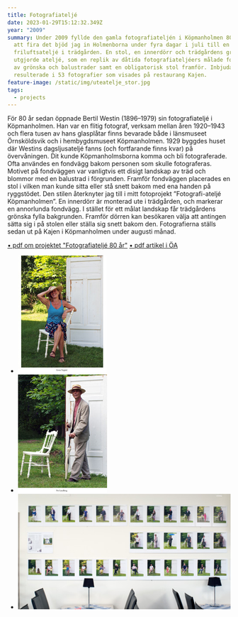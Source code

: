 ```yaml
---
title: Fotografiateljé
date: 2023-01-29T15:12:32.349Z
year: "2009"
summary: Under 2009 fyllde den gamla fotografiateljén i Köpmanholmen 80 år. För
  att fira det bjöd jag in Holmenborna under fyra dagar i juli till en
  friluftsateljé i trädgården. En stol, en innerdörr och trädgårdens grönska
  utgjorde ateljé, som en replik av dåtida fotografiateljéers målade fondväggar
  av grönska och balustrader samt en obligatorisk stol framför. Inbjudan
  resulterade i 53 fotografier som visades på restaurang Kajen.
feature-image: /static/img/uteatelje_stor.jpg
tags:
  - projects
---
```

För 80 år sedan öppnade Bertil 
Westin (1896–1979) sin fotografiateljé 
i Köpmanholmen. Han var en flitig fotograf, verksam mellan åren 1920–1943 
och flera tusen av hans glasplåtar finns bevarade både i länsmuseet 
Örnsköldsvik och i hembygdsmuseet Köpmanholmen. 1929 byggdes huset där Westins dagsljusateljé fanns (och fortfarande finns kvar) på övervåningen.
 Dit kunde Köpmanholmsborna komma och bli fotograferade. Ofta användes en fondvägg bakom personen som skulle fotograferas. Motivet på fondväggen 
var vanligtvis ett disigt landskap av träd och blommor med en balustrad i förgrunden. 
Framför fondväggen placerades en stol i vilken man kunde sitta eller
 stå snett bakom med ena handen på ryggstödet. Den stilen återknyter jag till i 
mitt fotoprojekt ”Fotografi-ateljé
 Köpmanholmen”. En innerdörr är monterad ute i trädgården, och markerar 
en annorlunda fondvägg. I stället för ett målat landskap får trädgårdens 
grönska fylla bakgrunden. Framför dörren kan besökaren välja att antingen sätta sig i på stolen eller ställa sig snett bakom den.
 Fotografierna ställs sedan ut på Kajen i Köpmanholmen under augusti månad. 

[• pdf om projektet "Fotografiateljé 80 år"](/static/projects/fotoatelje/info_proj.pdf)
[• pdf artikel i ÖA](/static/img/projects/fotoatelje/artikel-allehanda.se.pdf)

- ![fotoatelje](/static/img/projects/fotoatelje/kvinnaweb.jpg)
- ![fotoatelje](/static/img/projects/fotoatelje/manweb.jpg)
- ![fotoatelje](/static/img/projects/fotoatelje/utst1web.jpg)
